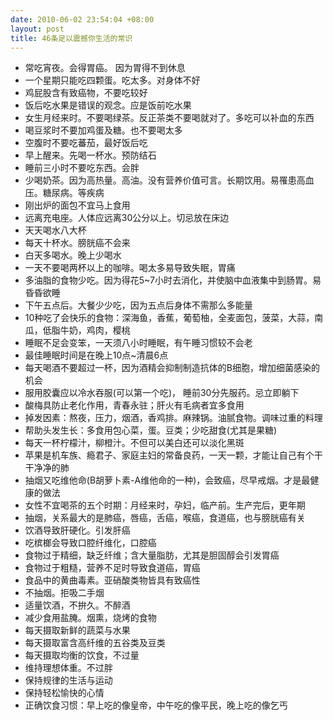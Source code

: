 ```yaml
--- 
date: 2010-06-02 23:54:04 +08:00
layout: post
title: 46条足以震撼你生活的常识
---
```


- 常吃宵夜。会得胃癌。 因为胃得不到休息
- 一个星期只能吃四颗蛋。吃太多。对身体不好
- 鸡屁股含有致癌物，不要吃较好
- 饭后吃水果是错误的观念。应是饭前吃水果
- 女生月经来时。不要喝绿茶。反正茶类不要喝就对了。多吃可以补血的东西
- 喝豆浆时不要加鸡蛋及糖。也不要喝太多
- 空腹时不要吃蕃茄，最好饭后吃
- 早上醒来。先喝一杯水。预防结石
- 睡前三小时不要吃东西。会胖
- 少喝奶茶。因为高热量。高油。没有营养价值可言。长期饮用。易罹患高血压。糖尿病。等疾病
- 刚出炉的面包不宜马上食用
- 远离充电座。人体应远离30公分以上。切忌放在床边
- 天天喝水八大杯
- 每天十杯水。膀胱癌不会来
- 白天多喝水。晚上少喝水
- 一天不要喝两杯以上的咖啡。喝太多易导致失眠，胃痛
- 多油脂的食物少吃。因为得花5~7小时去消化，并使脑中血液集中到肠胃。易昏昏欲睡
- 下午五点后。大餐少少吃，因为五点后身体不需那么多能量
- 10种吃了会快乐的食物：深海鱼，香蕉，葡萄柚，全麦面包，菠菜，大蒜，南瓜，低脂牛奶，鸡肉，樱桃
- 睡眠不足会变笨，一天须八小时睡眠，有午睡习惯较不会老
- 最佳睡眠时间是在晚上10点~清晨6点
- 每天喝酒不要超过一杯，因为酒精会抑制制造抗体的B细胞，增加细菌感染的机会
- 服用胶囊应以冷水吞服(可以第一个吃)， 睡前30分先服药。忌立即躺下
- 酸梅具防止老化作用，青春永驻；肝火有毛病者宜多食用
- 掉发因素：熬夜，压力，烟酒，香鸡排。麻辣锅。油腻食物。调味过重的料理
- 帮助头发生长：多食用包心菜，蛋。豆类；少吃甜食(尤其是果糖)
- 每天一杯柠檬汁，柳橙汁。不但可以美白还可以淡化黑斑
- 苹果是机车族、瘾君子、家庭主妇的常备良药，一天一颗，才能让自己有个干干净净的肺
- 抽烟又吃维他命(B胡萝卜素-A维他命的一种)，会致癌，尽早戒烟。才是最健康的做法
- 女性不宜喝茶的五个时期：月经来时，孕妇，临产前。生产完后，更年期
- 抽烟，关系最大的是肺癌，唇癌，舌癌，喉癌，食道癌，也与膀胱癌有关
- 饮酒导致肝硬化。引发肝癌
- 吃槟榔会导致口腔纤维化，口腔癌
- 食物过于精细，缺乏纤维；含大量脂肪，尤其是胆固醇会引发胃癌
- 食物过于粗糙，营养不足时导致食道癌，胃癌
- 食品中的黄曲毒素。亚硝酸类物皆具有致癌性
- 不抽烟。拒吸二手烟
- 适量饮酒，不拚久。不醉酒
- 减少食用盐腌。烟熏，烧烤的食物
- 每天摄取新鲜的蔬菜与水果
- 每天摄取富含高纤维的五谷类及豆类
- 每天摄取均衡的饮食，不过量
- 维持理想体重。不过胖
- 保持规律的生活与运动
- 保持轻松愉快的心情
- 正确饮食习惯：早上吃的像皇帝，中午吃的像平民，晚上吃的像乞丐
